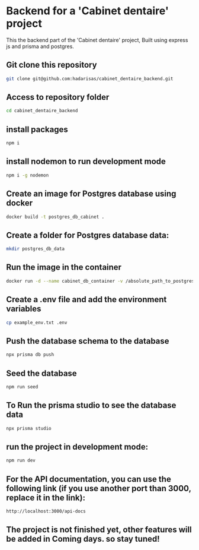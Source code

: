 # Backend for a 'Cabinet dentaire' project

This the backend part of the 'Cabinet dentaire' project, Built using express js and prisma and postgres.

## Git clone this repository

```bash
git clone git@github.com:hadarisas/cabinet_dentaire_backend.git
```

## Access to repository folder

```bash
cd cabinet_dentaire_backend
```

## install packages

```bash
npm i
```

## install nodemon to run development mode

```bash
npm i -g nodemon
```

## Create an image for Postgres database using docker

```bash
docker build -t postgres_db_cabinet .
```

## Create a folder for Postgres database data:

```bash
mkdir postgres_db_data
```

## Run the image in the container

```bash
docker run -d --name cabinet_db_container -v /absolute_path_to_postgres_db_data:/var/lib/postgresql/data -p 5432:5432 postgres_db_cabinet
```

## Create a .env file and add the environment variables

```bash
cp example_env.txt .env
```

## Push the database schema to the database

```bash
npx prisma db push
```

## Seed the database

```bash
npm run seed
```

## To Run the prisma studio to see the database data

```bash
npx prisma studio
```

## run the project in development mode:

```bash
npm run dev
```

## For the API documentation, you can use the following link (if you use another port than 3000, replace it in the link):

```bash
http://localhost:3000/api-docs
```

## The project is not finished yet, other features will be added in Coming days. so stay tuned!
